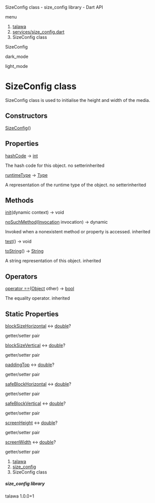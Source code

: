 




SizeConfig class - size\_config library - Dart API







menu

1. [talawa](../index.html)
2. [services/size\_config.dart](../file-___home_harshil_Desktop_open-source_palisadoes_talawa_lib_services_size_config/)
3. SizeConfig class

SizeConfig


dark\_mode

light\_mode




# SizeConfig class


SizeConfig class is used to initialise the height and width of the media.


## Constructors

[SizeConfig](../file-___home_harshil_Desktop_open-source_palisadoes_talawa_lib_services_size_config/SizeConfig/SizeConfig.html)()




## Properties

[hashCode](https://api.flutter.dev/flutter/dart-core/Object/hashCode.html)
→ [int](https://api.flutter.dev/flutter/dart-core/int-class.html)

The hash code for this object.
no setterinherited

[runtimeType](https://api.flutter.dev/flutter/dart-core/Object/runtimeType.html)
→ [Type](https://api.flutter.dev/flutter/dart-core/Type-class.html)

A representation of the runtime type of the object.
no setterinherited



## Methods

[init](../file-___home_harshil_Desktop_open-source_palisadoes_talawa_lib_services_size_config/SizeConfig/init.html)(dynamic context)
→ void



[noSuchMethod](https://api.flutter.dev/flutter/dart-core/Object/noSuchMethod.html)([Invocation](https://api.flutter.dev/flutter/dart-core/Invocation-class.html) invocation)
→ dynamic


Invoked when a nonexistent method or property is accessed.
inherited

[test](../file-___home_harshil_Desktop_open-source_palisadoes_talawa_lib_services_size_config/SizeConfig/test.html)()
→ void



[toString](https://api.flutter.dev/flutter/dart-core/Object/toString.html)()
→ [String](https://api.flutter.dev/flutter/dart-core/String-class.html)


A string representation of this object.
inherited



## Operators

[operator ==](https://api.flutter.dev/flutter/dart-core/Object/operator_equals.html)([Object](https://api.flutter.dev/flutter/dart-core/Object-class.html) other)
→ [bool](https://api.flutter.dev/flutter/dart-core/bool-class.html)


The equality operator.
inherited



## Static Properties

[blockSizeHorizontal](../file-___home_harshil_Desktop_open-source_palisadoes_talawa_lib_services_size_config/SizeConfig/blockSizeHorizontal.html)
↔ [double](https://api.flutter.dev/flutter/dart-core/double-class.html)?

getter/setter pair

[blockSizeVertical](../file-___home_harshil_Desktop_open-source_palisadoes_talawa_lib_services_size_config/SizeConfig/blockSizeVertical.html)
↔ [double](https://api.flutter.dev/flutter/dart-core/double-class.html)?

getter/setter pair

[paddingTop](../file-___home_harshil_Desktop_open-source_palisadoes_talawa_lib_services_size_config/SizeConfig/paddingTop.html)
↔ [double](https://api.flutter.dev/flutter/dart-core/double-class.html)?

getter/setter pair

[safeBlockHorizontal](../file-___home_harshil_Desktop_open-source_palisadoes_talawa_lib_services_size_config/SizeConfig/safeBlockHorizontal.html)
↔ [double](https://api.flutter.dev/flutter/dart-core/double-class.html)?

getter/setter pair

[safeBlockVertical](../file-___home_harshil_Desktop_open-source_palisadoes_talawa_lib_services_size_config/SizeConfig/safeBlockVertical.html)
↔ [double](https://api.flutter.dev/flutter/dart-core/double-class.html)?

getter/setter pair

[screenHeight](../file-___home_harshil_Desktop_open-source_palisadoes_talawa_lib_services_size_config/SizeConfig/screenHeight.html)
↔ [double](https://api.flutter.dev/flutter/dart-core/double-class.html)?

getter/setter pair

[screenWidth](../file-___home_harshil_Desktop_open-source_palisadoes_talawa_lib_services_size_config/SizeConfig/screenWidth.html)
↔ [double](https://api.flutter.dev/flutter/dart-core/double-class.html)?

getter/setter pair



 


1. [talawa](../index.html)
2. [size\_config](../file-___home_harshil_Desktop_open-source_palisadoes_talawa_lib_services_size_config/)
3. SizeConfig class

##### size\_config library





talawa
1.0.0+1






